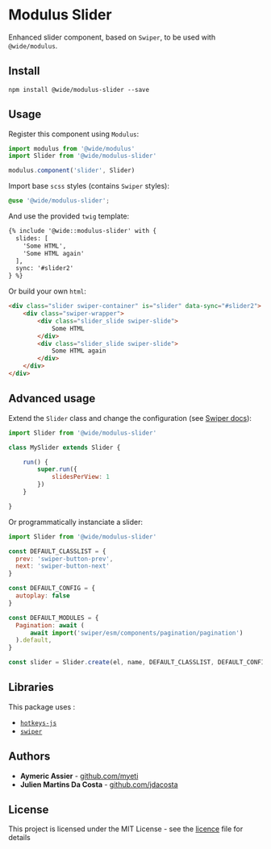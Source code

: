 # Modulus Slider

Enhanced slider component, based on `Swiper`, to be used with `@wide/modulus`.


## Install

```
npm install @wide/modulus-slider --save
```


## Usage

Register this component using `Modulus`:
```js
import modulus from '@wide/modulus'
import Slider from '@wide/modulus-slider'

modulus.component('slider', Slider)
```

Import base `scss` styles (contains `Swiper` styles):
```scss
@use '@wide/modulus-slider';
```

And use the provided `twig` template:
```html
{% include '@wide::modulus-slider' with {
  slides: [
    'Some HTML',
    'Some HTML again'
  ],
  sync: '#slider2'
} %}
```

Or build your own `html`:
```html
<div class="slider swiper-container" is="slider" data-sync="#slider2">
    <div class="swiper-wrapper">
        <div class="slider_slide swiper-slide">
            Some HTML
        </div>
        <div class="slider_slide swiper-slide">
            Some HTML again
        </div>
    </div>
</div>
```


## Advanced usage

Extend the `Slider` class and change the configuration (see [Swiper docs](https://swiperjs.com)):
```js
import Slider from '@wide/modulus-slider'

class MySlider extends Slider {

    run() {
        super.run({
            slidesPerView: 1
        })
    }

}
```

Or programmatically instanciate a slider:
```js
import Slider from '@wide/modulus-slider'

const DEFAULT_CLASSLIST = {
  prev: 'swiper-button-prev',
  next: 'swiper-button-next'
}

const DEFAULT_CONFIG = {
  autoplay: false
}

const DEFAULT_MODULES = {
  Pagination: await (
      await import('swiper/esm/components/pagination/pagination')
  ).default,
}

const slider = Slider.create(el, name, DEFAULT_CLASSLIST, DEFAULT_CONFIG, DEFAULT_MODULES) 
```



## 


## Libraries

This package uses :
- [`hotkeys-js`](https://github.com/jaywcjlove/hotkeys)
- [`swiper`](https://github.com/nolimits4web/swiper)


## Authors

- **Aymeric Assier** - [github.com/myeti](https://github.com/myeti)
- **Julien Martins Da Costa** - [github.com/jdacosta](https://github.com/jdacosta)


## License

This project is licensed under the MIT License - see the [licence](licence) file for details